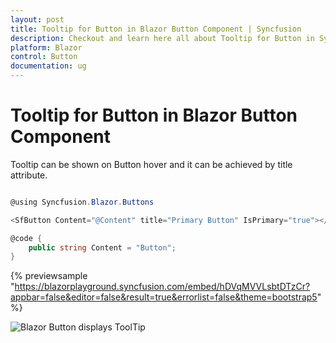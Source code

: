 ```yaml
---
layout: post
title: Tooltip for Button in Blazor Button Component | Syncfusion
description: Checkout and learn here all about Tooltip for Button in Syncfusion Blazor Button component and more.
platform: Blazor
control: Button
documentation: ug
---
```


# Tooltip for Button in Blazor Button Component

Tooltip can be shown on Button hover and it can be achieved by title attribute.

```csharp

@using Syncfusion.Blazor.Buttons

<SfButton Content="@Content" title="Primary Button" IsPrimary="true"></SfButton>

@code {
    public string Content = "Button";
}

```

{% previewsample "https://blazorplayground.syncfusion.com/embed/hDVqMVVLsbtDTzCr?appbar=false&editor=false&result=true&errorlist=false&theme=bootstrap5" %}

![Blazor Button displays ToolTip](./../images/blazor-button-tooltip.png)
